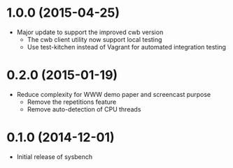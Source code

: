 # 1.0.0 (2015-04-25)

* Major update to support the improved cwb version
    * The cwb client utility now support local testing
    * Use test-kitchen instead of Vagrant for automated integration testing

# 0.2.0 (2015-01-19)

* Reduce complexity for WWW demo paper and screencast purpose
    * Remove the repetitions feature
    * Remove auto-detection of CPU threads

# 0.1.0 (2014-12-01)

* Initial release of sysbench
